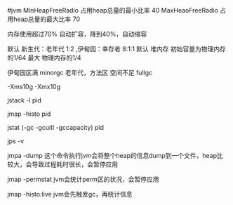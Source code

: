 #jvm
MinHeapFreeRadio 占用heap总量的最小比率 40
MaxHeaoFreeRadio 占用heap总量的最大比率 70

内存使用超过70% 自动扩容，降到40%，自动缩容

默认 新生代：老年代 1:2 ,伊甸园：幸存者 8:1:1
默认 堆内存 初始容量为物理内存的1/64 最大 物理内存的1/4

伊甸园区满 minorgc
老年代，方法区 空间不足 fullgc

-Xms10g -Xmx10g

jstack -l pid

jmap -histo pid

jstat (-gc -gcuitl -gccapacity) pid

jps -v

jmpa -dump
这个命令执行jvm会将整个heap的信息dump到一个文件，heap比较大，会导致过程耗时很长，会暂停应用

jmap -permstat
jvm会统计perm区的状况，会暂停应用

jmap -histo:live
jvm会先触发gc，再统计信息